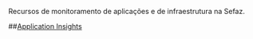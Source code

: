 Recursos de monitoramento de aplicações e de infraestrutura na Sefaz.

##[Application Insights](/Wiki-de-Arquitetura-e-Padrões-do-DTI/Biblioteca/Segurança-da-Informação/Monitoração/Application-Insights)

